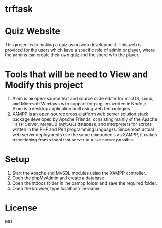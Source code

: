 # trftask

# Quiz Website
This project is to making a quiz using web development. This web is provided for the users which have a specific role of admin or player, where the admins can create their own quiz and the share with the player.

# Tools that will be need to View and Modify this project

1. Atom is an open-source text and source code editor for macOS, Linux, and Microsoft Windows with support for plug-ins written in Node.js.  Atom is a desktop application built using web technologies.
2. XAMPP is an open-source cross-platform web server solution stack package developed by Apache Friends, consisting mainly of the Apache    HTTP Server, MariaDB (MySQL) database, and interpreters for scripts written in the PHP and Perl programming languages. Since most actual web server deployments use the same components as XAMPP, it makes transitioning from a local test server to a live server possible.
 
# Setup
1. Start the Apache and MySQL modules using the XAMPP controller. 
2. Open the phpMyAdmin and create a database . 
3. Open the htdocs folder in the xampp folder and save the required folder.
4. Open the browser, type localhost/file-name.

# License
MIT
